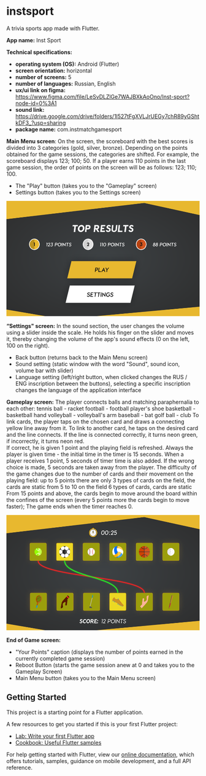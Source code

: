 # instsport

A trivia sports app made with Flutter.

**App name:** Inst Sport

**Technical specifications:**
- **operating system (OS):** Android (Flutter)
- **screen orientation:** horizontal
- **number of screens:** 5
- **number of languages:** Russian, English
- **ux/ui link on figma:** 
https://www.figma.com/file/LeSvDLZlGe7WAJBXkAoOno/Inst-sport?node-id=0%3A1
- **sound link:** 
https://drive.google.com/drive/folders/1l527tFgXVLJrUEGy7chR89yGShtkDF3_?usp=sharing
- **package name:** com.instmatchgamesport

**Main Menu screen**:
On the screen, the scoreboard with the best scores is divided into 3 categories (gold, silver, bronze). Depending on the points obtained for the game sessions, the categories are shifted. For example, the scoreboard displays 123; 100; 50. If a player earns 110 points in the last game session, the order of points on the screen will be as follows: 123; 110; 100.
- The "Play" button (takes you to the "Gameplay" screen)
- Settings button (takes you to the Settings screen)

<img src="/docs/Main page.png" alt="Main page" height="300">


**“Settings" screen:**
In the sound section, the user changes the volume using a slider inside the scale. He holds his finger on the slider and moves it, thereby changing the volume of the app's sound effects (0 on the left, 100 on the right).
- Back button (returns back to the Main Menu screen)
- Sound setting (static window with the word "Sound", sound icon, volume bar with slider)
- Language setting (left/right button, when clicked changes the RUS / ENG inscription between the buttons), selecting a specific inscription changes the language of the application interface


**Gameplay screen:**
The player connects balls and matching paraphernalia to each other:
tennis ball - racket
football - football player's shoe
basketball - basketball hand
volleyball - volleyball's arm
baseball - bat
golf ball - club
To link cards, the player taps on the chosen card and draws a connecting yellow line away from it. To link to another card, he taps on the desired card and the line connects. If the line is connected correctly, it turns neon green, if incorrectly, it turns neon red.  
If correct, he is given 1 point and the playing field is refreshed. Always the player is given time - the initial time in the timer is 15 seconds. When a player receives 1 point, 5 seconds of timer time is also added. If the wrong choice is made, 5 seconds are taken away from the player. 
The difficulty of the game changes due to the number of cards and their movement on the playing field:
up to 5 points there are only 3 types of cards on the field, the cards are static
from 5 to 10 on the field 6 types of cards, cards are static
From 15 points and above, the cards begin to move around the board within the confines of the screen (every 5 points more the cards begin to move faster);
The game ends when the timer reaches 0.

<img src="/docs/Gameplay.png" alt="Gameplay" height="300">


**End of Game screen:**
- "Your Points" caption (displays the number of points earned in the currently completed game session)
- Reboot Button (starts the game session anew at 0 and takes you to the Gameplay Screen)
- Main Menu button (takes you to the Main Menu screen)

## Getting Started

This project is a starting point for a Flutter application.

A few resources to get you started if this is your first Flutter project:

- [Lab: Write your first Flutter app](https://flutter.dev/docs/get-started/codelab)
- [Cookbook: Useful Flutter samples](https://flutter.dev/docs/cookbook)

For help getting started with Flutter, view our
[online documentation](https://flutter.dev/docs), which offers tutorials,
samples, guidance on mobile development, and a full API reference.
